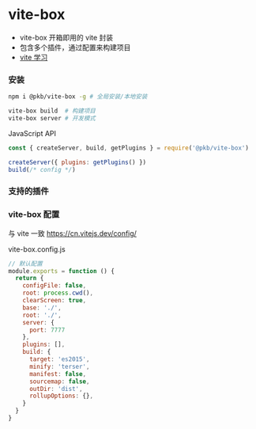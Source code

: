 # vite-box

- vite-box 开箱即用的 vite 封装
- 包含多个插件，通过配置来构建项目
- [vite 学习](../../learn/vite)

### 安装

```sh
npm i @pkb/vite-box -g # 全局安装/本地安装

vite-box build  # 构建项目
vite-box server # 开发模式
```

JavaScript API

```js
const { createServer, build, getPlugins } = require('@pkb/vite-box')

createServer({ plugins: getPlugins() })
build(/* config */)
```

### 支持的插件



### vite-box 配置

与 vite 一致 https://cn.vitejs.dev/config/

vite-box.config.js

```js
// 默认配置
module.exports = function () {
  return {
    configFile: false,
    root: process.cwd(),
    clearScreen: true,
    base: './',
    root: './',
    server: {
      port: 7777
    },
    plugins: [],
    build: {
      target: 'es2015',
      minify: 'terser',
      manifest: false,
      sourcemap: false,
      outDir: 'dist',
      rollupOptions: {},
    }
  }
}
```
